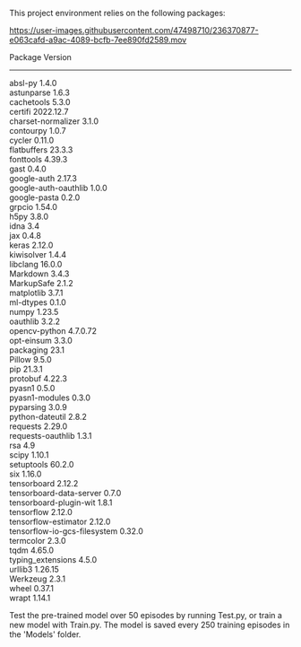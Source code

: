 This project environment relies on the following packages:


https://user-images.githubusercontent.com/47498710/236370877-e063cafd-a9ac-4089-bcfb-7ee890fd2589.mov


Package                      Version  
---------------------------- ---------  
absl-py                      1.4.0  
astunparse                   1.6.3  
cachetools                   5.3.0  
certifi                      2022.12.7  
charset-normalizer           3.1.0  
contourpy                    1.0.7  
cycler                       0.11.0  
flatbuffers                  23.3.3  
fonttools                    4.39.3  
gast                         0.4.0  
google-auth                  2.17.3  
google-auth-oauthlib         1.0.0  
google-pasta                 0.2.0  
grpcio                       1.54.0  
h5py                         3.8.0  
idna                         3.4  
jax                          0.4.8  
keras                        2.12.0  
kiwisolver                   1.4.4  
libclang                     16.0.0  
Markdown                     3.4.3  
MarkupSafe                   2.1.2  
matplotlib                   3.7.1  
ml-dtypes                    0.1.0  
numpy                        1.23.5  
oauthlib                     3.2.2  
opencv-python                4.7.0.72  
opt-einsum                   3.3.0  
packaging                    23.1  
Pillow                       9.5.0  
pip                          21.3.1  
protobuf                     4.22.3  
pyasn1                       0.5.0  
pyasn1-modules               0.3.0  
pyparsing                    3.0.9  
python-dateutil              2.8.2  
requests                     2.29.0  
requests-oauthlib            1.3.1  
rsa                          4.9  
scipy                        1.10.1  
setuptools                   60.2.0  
six                          1.16.0  
tensorboard                  2.12.2  
tensorboard-data-server      0.7.0  
tensorboard-plugin-wit       1.8.1  
tensorflow                   2.12.0  
tensorflow-estimator         2.12.0  
tensorflow-io-gcs-filesystem 0.32.0  
termcolor                    2.3.0  
tqdm                         4.65.0  
typing_extensions            4.5.0  
urllib3                      1.26.15  
Werkzeug                     2.3.1  
wheel                        0.37.1  
wrapt                        1.14.1  


Test the pre-trained model over 50 episodes by running Test.py, or train a new model with Train.py.  The model is saved
every 250 training episodes in the 'Models' folder.


